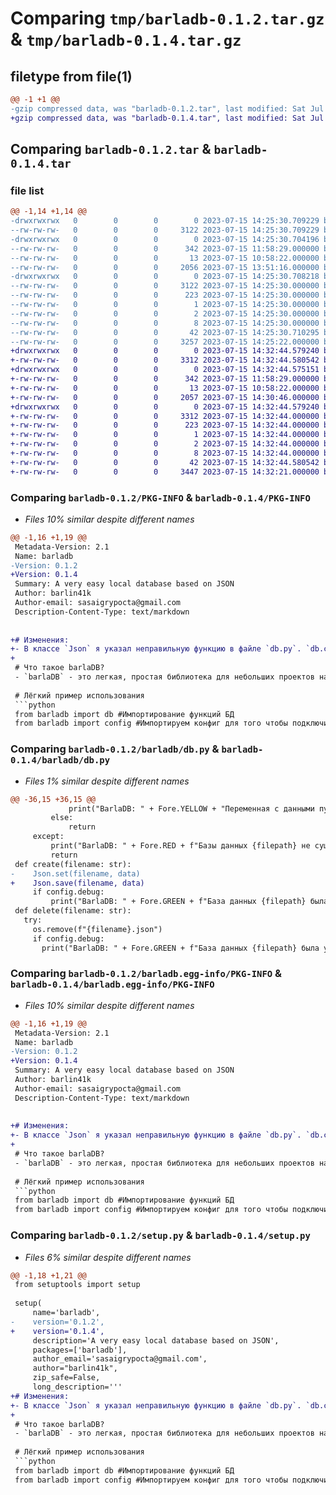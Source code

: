 # Comparing `tmp/barladb-0.1.2.tar.gz` & `tmp/barladb-0.1.4.tar.gz`

## filetype from file(1)

```diff
@@ -1 +1 @@
-gzip compressed data, was "barladb-0.1.2.tar", last modified: Sat Jul 15 14:25:30 2023, max compression
+gzip compressed data, was "barladb-0.1.4.tar", last modified: Sat Jul 15 14:32:44 2023, max compression
```

## Comparing `barladb-0.1.2.tar` & `barladb-0.1.4.tar`

### file list

```diff
@@ -1,14 +1,14 @@
-drwxrwxrwx   0        0        0        0 2023-07-15 14:25:30.709229 barladb-0.1.2/
--rw-rw-rw-   0        0        0     3122 2023-07-15 14:25:30.709229 barladb-0.1.2/PKG-INFO
-drwxrwxrwx   0        0        0        0 2023-07-15 14:25:30.704196 barladb-0.1.2/barladb/
--rw-rw-rw-   0        0        0      342 2023-07-15 11:58:29.000000 barladb-0.1.2/barladb/classes.py
--rw-rw-rw-   0        0        0       13 2023-07-15 10:58:22.000000 barladb-0.1.2/barladb/config.py
--rw-rw-rw-   0        0        0     2056 2023-07-15 13:51:16.000000 barladb-0.1.2/barladb/db.py
-drwxrwxrwx   0        0        0        0 2023-07-15 14:25:30.708218 barladb-0.1.2/barladb.egg-info/
--rw-rw-rw-   0        0        0     3122 2023-07-15 14:25:30.000000 barladb-0.1.2/barladb.egg-info/PKG-INFO
--rw-rw-rw-   0        0        0      223 2023-07-15 14:25:30.000000 barladb-0.1.2/barladb.egg-info/SOURCES.txt
--rw-rw-rw-   0        0        0        1 2023-07-15 14:25:30.000000 barladb-0.1.2/barladb.egg-info/dependency_links.txt
--rw-rw-rw-   0        0        0        2 2023-07-15 14:25:30.000000 barladb-0.1.2/barladb.egg-info/not-zip-safe
--rw-rw-rw-   0        0        0        8 2023-07-15 14:25:30.000000 barladb-0.1.2/barladb.egg-info/top_level.txt
--rw-rw-rw-   0        0        0       42 2023-07-15 14:25:30.710295 barladb-0.1.2/setup.cfg
--rw-rw-rw-   0        0        0     3257 2023-07-15 14:25:22.000000 barladb-0.1.2/setup.py
+drwxrwxrwx   0        0        0        0 2023-07-15 14:32:44.579240 barladb-0.1.4/
+-rw-rw-rw-   0        0        0     3312 2023-07-15 14:32:44.580542 barladb-0.1.4/PKG-INFO
+drwxrwxrwx   0        0        0        0 2023-07-15 14:32:44.575151 barladb-0.1.4/barladb/
+-rw-rw-rw-   0        0        0      342 2023-07-15 11:58:29.000000 barladb-0.1.4/barladb/classes.py
+-rw-rw-rw-   0        0        0       13 2023-07-15 10:58:22.000000 barladb-0.1.4/barladb/config.py
+-rw-rw-rw-   0        0        0     2057 2023-07-15 14:30:46.000000 barladb-0.1.4/barladb/db.py
+drwxrwxrwx   0        0        0        0 2023-07-15 14:32:44.579240 barladb-0.1.4/barladb.egg-info/
+-rw-rw-rw-   0        0        0     3312 2023-07-15 14:32:44.000000 barladb-0.1.4/barladb.egg-info/PKG-INFO
+-rw-rw-rw-   0        0        0      223 2023-07-15 14:32:44.000000 barladb-0.1.4/barladb.egg-info/SOURCES.txt
+-rw-rw-rw-   0        0        0        1 2023-07-15 14:32:44.000000 barladb-0.1.4/barladb.egg-info/dependency_links.txt
+-rw-rw-rw-   0        0        0        2 2023-07-15 14:32:44.000000 barladb-0.1.4/barladb.egg-info/not-zip-safe
+-rw-rw-rw-   0        0        0        8 2023-07-15 14:32:44.000000 barladb-0.1.4/barladb.egg-info/top_level.txt
+-rw-rw-rw-   0        0        0       42 2023-07-15 14:32:44.580542 barladb-0.1.4/setup.cfg
+-rw-rw-rw-   0        0        0     3447 2023-07-15 14:32:21.000000 barladb-0.1.4/setup.py
```

### Comparing `barladb-0.1.2/PKG-INFO` & `barladb-0.1.4/PKG-INFO`

 * *Files 10% similar despite different names*

```diff
@@ -1,16 +1,19 @@
 Metadata-Version: 2.1
 Name: barladb
-Version: 0.1.2
+Version: 0.1.4
 Summary: A very easy local database based on JSON
 Author: barlin41k
 Author-email: sasaigrypocta@gmail.com
 Description-Content-Type: text/markdown
 
 
+# Изменения:
+- В классе `Json` я указал неправильную функцию в файле `db.py`. `db.create` будет работать корректно!
+
 # Что такое barlaDB?
 - `barlaDB` - это легкая, простая библиотека для небольших проектов на `Python`, которая имеет очень лёгкий интерфейс. С ней смогут познакомиться даже чайники в `Python`!
 
 # Лёгкий пример использования
 ```python
 from barladb import db #Импортирование функций БД
 from barladb import config #Импортируем конфиг для того чтобы подключить логирование действий
```

### Comparing `barladb-0.1.2/barladb/db.py` & `barladb-0.1.4/barladb/db.py`

 * *Files 1% similar despite different names*

```diff
@@ -36,15 +36,15 @@
             print("BarlaDB: " + Fore.YELLOW + "Переменная с данными пуста." + Style.RESET_ALL)
         else:
             return
     except:
         print("BarlaDB: " + Fore.RED + f"Базы данных {filepath} не существует!" + Style.RESET_ALL)
         return
 def create(filename: str):
-    Json.set(filename, data)
+    Json.save(filename, data)
     if config.debug:
         print("BarlaDB: " + Fore.GREEN + f"База данных {filepath} была успешно создана!" + Style.RESET_ALL)
 def delete(filename: str):
   try:
     os.remove(f"{filename}.json")
     if config.debug:
       print("BarlaDB: " + Fore.GREEN + f"База данных {filepath} была успешно удалена!" + Style.RESET_ALL)
```

### Comparing `barladb-0.1.2/barladb.egg-info/PKG-INFO` & `barladb-0.1.4/barladb.egg-info/PKG-INFO`

 * *Files 10% similar despite different names*

```diff
@@ -1,16 +1,19 @@
 Metadata-Version: 2.1
 Name: barladb
-Version: 0.1.2
+Version: 0.1.4
 Summary: A very easy local database based on JSON
 Author: barlin41k
 Author-email: sasaigrypocta@gmail.com
 Description-Content-Type: text/markdown
 
 
+# Изменения:
+- В классе `Json` я указал неправильную функцию в файле `db.py`. `db.create` будет работать корректно!
+
 # Что такое barlaDB?
 - `barlaDB` - это легкая, простая библиотека для небольших проектов на `Python`, которая имеет очень лёгкий интерфейс. С ней смогут познакомиться даже чайники в `Python`!
 
 # Лёгкий пример использования
 ```python
 from barladb import db #Импортирование функций БД
 from barladb import config #Импортируем конфиг для того чтобы подключить логирование действий
```

### Comparing `barladb-0.1.2/setup.py` & `barladb-0.1.4/setup.py`

 * *Files 6% similar despite different names*

```diff
@@ -1,18 +1,21 @@
 from setuptools import setup
 
 setup(
     name='barladb',
-    version='0.1.2',
+    version='0.1.4',
     description='A very easy local database based on JSON',
     packages=['barladb'],
     author_email='sasaigrypocta@gmail.com',
     author="barlin41k",
     zip_safe=False,
     long_description='''
+# Изменения:
+- В классе `Json` я указал неправильную функцию в файле `db.py`. `db.create` будет работать корректно!
+
 # Что такое barlaDB?
 - `barlaDB` - это легкая, простая библиотека для небольших проектов на `Python`, которая имеет очень лёгкий интерфейс. С ней смогут познакомиться даже чайники в `Python`!
 
 # Лёгкий пример использования
 ```python
 from barladb import db #Импортирование функций БД
 from barladb import config #Импортируем конфиг для того чтобы подключить логирование действий
```

